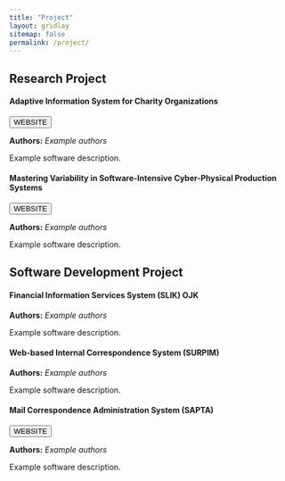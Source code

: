 ```yaml
---
title: "Project"
layout: gridlay
sitemap: false
permalink: /project/
---
```


<style>
img{
  border-radius: 10px;
}
iframe {
  width: 175px;
  display: inline;
  vertical-align:middle;
  <!-- margin-bottom:5px; -->
  <!-- margin-left:5px; -->
  <!-- border: 1px solid red; -->
}
.col-md-3 {
  margin:0;
  padding:0;
  margin-top:10px;
  margin-bottom:10px;
  display:block;
  overflow:hidden;
  text-align:center;
  display: table-cell;
  height: auto;
  float: none;
  background:white;
  border-radius:20px;
  <!-- border: 1px solid black; -->
}
</style>

## Research Project

<div class="jumbotron">
<div class="row align-items-end">
<div class="col-md-12 col-sm-12">
<h4><b>Adaptive Information System for Charity Organizations</b></h4>
<a href="https://amanah.cs.ui.ac.id/research" target="_blank"><button class="btn btn-success btn-sm">WEBSITE</button></a> 

<b>Authors:</b>
<i>Example authors</i>

Example software description.

</div>
</div>
</div>

<div class="jumbotron">
<div class="row align-items-end">
<div class="col-md-12 col-sm-12">
<h4><b>Mastering Variability in Software-Intensive Cyber-Physical Production Systems</b></h4>
<a href="https://www.jku.at/en/cdl-vasics/" target="_blank"><button class="btn btn-success btn-sm">WEBSITE</button></a>

<b>Authors:</b>
<i>Example authors</i>

Example software description.

</div>
</div>
</div>

## Software Development Project

<div class="jumbotron">
<div class="row align-items-end">
<div class="col-md-12 col-sm-12">
<h4><b>Financial Information Services System (SLIK) OJK</b></h4>

<b>Authors:</b>
<i>Example authors</i>

Example software description.

</div>
</div>
</div>

<div class="jumbotron">
<div class="row align-items-end">
<div class="col-md-12 col-sm-12">
<h4><b> Web-based Internal Correspondence System (SURPIM) </b></h4>

<b>Authors:</b>
<i>Example authors</i>

Example software description.

</div>
</div>
</div>

<div class="jumbotron">
<div class="row align-items-end">
<div class="col-md-12 col-sm-12">
<h4><b> Mail Correspondence Administration System (SAPTA) </b></h4>
<a href="https://sapta.banpt.or.id" target="_blank"><button class="btn btn-success btn-sm">WEBSITE</button></a>

<b>Authors:</b>
<i>Example authors</i>

Example software description.

</div>
</div>
</div>
